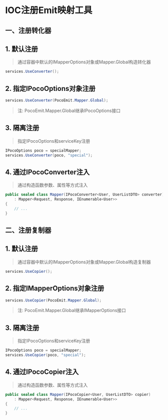 # IOC注册Emit映射工具

## 一、注册转化器
## 1. 默认注册
>通过容器中默认的IMapperOptions对象或Mapper.Global构造转化器

~~~csharp
services.UseConverter();
~~~

## 2. 指定IPocoOptions对象注册
~~~csharp
services.UseConverter(PocoEmit.Mapper.Global);
~~~

>注: PocoEmit.Mapper.Global继承IPocoOptions接口

## 3. 隔离注册
>指定IPocoOptions和serviceKey注册

~~~csharp
IPocoOptions poco = specialMapper;
services.UseConverter(poco, "special");
~~~

## 4. 通过IPocoConverter注入
>通过构造函数参数、属性等方式注入
~~~csharp
public sealed class Mapper(IPocoConverter<User, UserListDTO> converter)
    : Mapper<Request, Response, IEnumerable<User>>
{
    // ...
}
~~~

## 二、注册复制器
## 1. 默认注册
>通过容器中默认的IMapperOptions对象或Mapper.Global构造复制器

~~~csharp
services.UseCopier();
~~~

## 2. 指定IMapperOptions对象注册
~~~csharp
services.UseCopier(PocoEmit.Mapper.Global);
~~~

>注: PocoEmit.Mapper.Global继承IMapperOptions接口

## 3. 隔离注册
>指定IPocoOptions和serviceKey注册

~~~csharp
IPocoOptions poco = specialMapper;
services.UseCopier(poco, "special");
~~~

## 4. 通过IPocoCopier注入
>通过构造函数参数、属性等方式注入
~~~csharp
public sealed class Mapper(IPocoCopier<User, UserListDTO> copier)
    : Mapper<Request, Response, IEnumerable<User>>
{
    // ...
}
~~~
